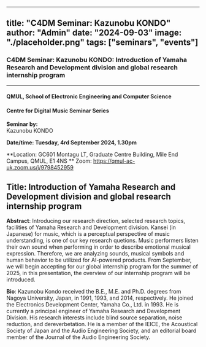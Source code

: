 <!--
 * @Author: nicolaus625 ma_nicolaus@163.com
 * @Date: 2024-08-21 00:17:59
 * @LastEditors: nicolaus625 ma_nicolaus@163.com
 * @LastEditTime: 2024-08-21 00:19:12
 * @FilePath: /c4dm-website/src/content/news/2024-09-03.C4DM_Seminar_Kazunobu_KONDO.md
 * @Description: 这是默认设置,请设置`customMade`, 打开koroFileHeader查看配置 进行设置: https://github.com/OBKoro1/koro1FileHeader/wiki/%E9%85%8D%E7%BD%AE
-->
---
title: "C4DM Seminar:  Kazunobu KONDO"
author: "Admin"
date: "2024-09-03"
image: "./placeholder.png"
tags: ["seminars", "events"]
---

### C4DM Seminar: Kazunobu KONDO: Introduction of Yamaha Research and Development division and global research internship program
-----------------

#### QMUL, School of Electronic Engineering and Computer Science

#### Centre for Digital Music Seminar Series

**Seminar by:**   
   Kazunobu KONDO

**Date/time:  Tuesday, 4rd September 2024, 1.30pm**

**Location: GC601 Montagu LT, Graduate Centre Building, Mile End Campus, QMUL, E1 4NS **
Zoom: https://qmul-ac-uk.zoom.us/j/9798452959


<b>Title</b>: Introduction of Yamaha Research and Development division and global research internship program
-----------------

<b>Abstract</b>: Introducing our research direction, selected research topics, facilities of Yamaha Research and Development division.
Kansei (in Japanese) for music, which is a perceptual perspective of music understanding, is one of our key research quetions.
Music performers listen their own sound when performing in order to describe emotional musical expression.
Therefore, we are analyzing sounds, musical symbols and human behavior to be utilized for AI-powered products.
From September, we will begin accepting for our global internship program for the summer of 2025, in this presentation, the overview of our internship program will be introduced.

<b>Bio</b>: Kazunobu Kondo received the B.E., M.E. and Ph.D. degrees from Nagoya University, Japan, in 1991, 1993, and 2014, respectively.
He joined the Electronics Development Center, Yamaha Co., Ltd. in 1993.
He is currently a principal engineer of Yamaha Research and Development Division.
His research interests include blind source separation, noise reduction, and dereverbetation.
He is a member of the IEICE, the Acoustical Society of Japan and the Audio Engineering Society, and an editorial board member of the Journal of the Audio Engineering Society.
